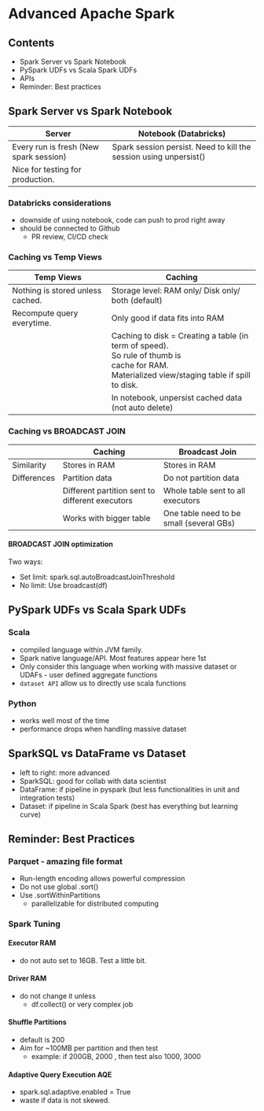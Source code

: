 # Advanced Apache Spark

## Contents
- Spark Server vs Spark Notebook
- PySpark UDFs vs Scala Spark UDFs
- APIs
- Reminder: Best practices

## Spark Server vs Spark Notebook
| Server                                 | Notebook (Databricks)                                                          |
|----------------------------------------|-------------------------------------------------------------------|
| Every run is fresh (New spark session) | Spark session persist. Need to kill the session using unpersist() |
| Nice for testing for production.       |                                                                   |

### Databricks considerations
- downside of using notebook, code can push to prod right away
- should be connected to Github
    - PR review, CI/CD check

### Caching vs Temp Views
| Temp Views                       | Caching                                                                                                                                                 |
|----------------------------------|---------------------------------------------------------------------------------------------------------------------------------------------------------|
| Nothing is stored unless cached. | Storage level: RAM only/ Disk only/ both (default)                                                                                                      |
| Recompute query everytime.       | Only good if data fits into RAM                                                                                                                         |
|                                  | Caching to disk = Creating a table (in term of speed).  <br>So rule of thumb is<br>cache for RAM.<br>Materialized view/staging table if spill to disk.  |
|                                  | In notebook, unpersist cached data (not auto delete)                                                                                                    |

### Caching vs BROADCAST JOIN
|             | Caching                                         | Broadcast Join                           |
|-------------|-------------------------------------------------|------------------------------------------|
| Similarity  | Stores in RAM                                   | Stores in RAM                            |
| Differences | Partition data                                  | Do not partition data                    |
|             | Different partition sent to different executors | Whole table sent to all executors        |
|             | Works with bigger table                         | One table need to be small (several GBs) |

#### BROADCAST JOIN optimization
Two ways:
- Set limit: spark.sql.autoBroadcastJoinThreshold
- No limit: Use broadcast(df)

## PySpark UDFs vs Scala Spark UDFs
### Scala 
- compiled language within JVM family. 
- Spark native language/API. Most features appear here 1st
- Only consider this language when working with massive dataset or UDAFs - user defined aggregate functions
- `dataset API` allow us to directly use scala functions

### Python
- works well most of the time
- performance drops when handling massive dataset

## SparkSQL vs DataFrame vs Dataset
- left to right: more advanced
- SparkSQL: good for collab with data scientist
- DataFrame: if pipeline in pyspark (but less functionalities in unit and integration tests)
- Dataset: if pipeline in Scala Spark (best has everything but learning curve)

## Reminder: Best Practices

### Parquet - amazing file format
- Run-length encoding allows powerful compression
- Do not use global .sort()
- Use .sortWithinPartitions
    - parallelizable for distributed computing

### Spark Tuning
#### Executor RAM
- do not auto set to 16GB. Test a little bit.

#### Driver RAM
- do not change it unless
    - df.collect() or very complex job

#### Shuffle Partitions
- default is 200
- Aim for ~100MB per partition and then test 
    - example: if 200GB, 2000 , then test also 1000, 3000

#### Adaptive Query Execution AQE
- spark.sql.adaptive.enabled = True
- waste if data is not skewed.